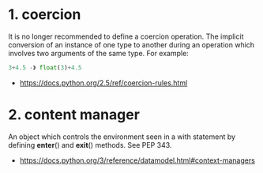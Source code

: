 # 1. coercion
It is no longer recommended to define a coercion operation.
The implicit conversion of an instance of one type to another during an operation
which involves two arguments of the same type.
For example:  
```py
3+4.5 -》 float(3)+4.5
```

- https://docs.python.org/2.5/ref/coercion-rules.html

# 2. content manager
An object which controls the environment seen in a with statement by defining __enter__() and __exit__() methods. See PEP 343.

- https://docs.python.org/3/reference/datamodel.html#context-managers
